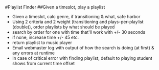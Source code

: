 #Playlist Finder
##Given a timeslot, play a playlist
- Given a timeslot, calc genre, if transitioning & what, safe harbor
- Using 2 criteria and 2 weight (transitioning and plays-per-playlist (double)), order playlists by what should be played
- search by order for one with time that'll work with +/- 30 seconds
- if none, increase time +/- 45 etc.
- return playlist to music player
- Email webmaster log with output of how the search is doing (at first) & any errors at runtime
- In case of critical error with finding playlist, default to playing student shows from current time offset